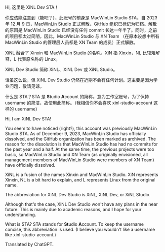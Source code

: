 Hi, 这里是 XiNL Dev STA！

你应该能注意到（能吧？），此账号的前身是 MacWinLin Studio STA，自 2023 年 12 月 9 日，MacWinLin Studio 正式解散，GitHub 组织已标记为归档。解散的原因是 MacWinLin Studio 已经没有任何 commit 长达一年半了。同时，之前的项目都太过简陋，因此，MacWinLin Studio 与 XN Team （在原本设想中所有 MacWinLin Studio 的管理层人员都是 XN Team 的成员）正式解散。

XiNL 融合了 Xinxin 和 MacWinLin Studio 的名称。XiN 指 Xinxin，NL 比较难解释，L 代表原名称的 Linux。

XiNL Dev Studio 简称 XiNL、XiNL Dev 或 XiNL Studio。

话虽这么说，但 XiNL Dev Studio 仍然在近期不会有任何计划。这主要是因为学业问题，敬请见谅。

什么是 STA？STA 是 **St**udio **A**ccount 的简称，意为工作室账号，为了保持 username 的简洁，故使用此简称。（我相信你不会喜欢 xinl-studio-account 这样的 username）

Hi, I am XiNL Dev STA!

You seem to have noticed (right?), this account was previously MacWinLin Studio STA. As of December 9, 2023, MacWinLin Studio has officially dissolved, and the GitHub organization has been marked as archived. The reason for the dissolution is that MacWinLin Studio has had no commits for the past year and a half. At the same time, the previous projects were too basic, so MacWinLin Studio and XN Team (as originally envisioned, all management members of MacWinLin Studio were members of XN Team) have officially dissolved.

XiNL is a fusion of the names Xinxin and MacWinLin Studio. XiN represents Xinxin, NL is a bit hard to explain, and L represents Linux from the original name.

The abbreviation for XiNL Dev Studio is XiNL, XiNL Dev, or XiNL Studio.

Although that's the case, XiNL Dev Studio won't have any plans in the near future. This is mainly due to academic reasons, and I hope for your understanding.

What is STA? STA stands for **St**udio **A**ccount. To keep the username concise, this abbreviation is used. (I believe you wouldn't like a username like xinl-studio-account.)

Translated by ChatGPT.
